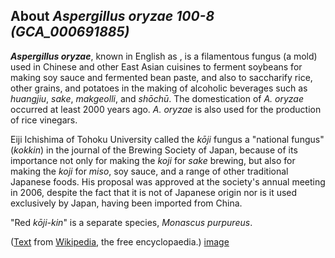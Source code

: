 About *Aspergillus oryzae 100-8 (GCA\_000691885)* 
-------------------------------------------------



***Aspergillus oryzae***, known in English as , is a filamentous fungus
(a mold) used in Chinese and other East Asian cuisines to ferment
soybeans for making soy sauce and fermented bean paste, and also to
saccharify rice, other grains, and potatoes in the making of alcoholic
beverages such as *huangjiu*, *sake*, *makgeolli*, and *shōchū*. The
domestication of *A. oryzae* occurred at least 2000 years ago. *A.
oryzae* is also used for the production of rice vinegars.

Eiji Ichishima of Tohoku University called the *kōji* fungus a
\"national fungus\" (*kokkin*) in the journal of the Brewing Society of
Japan, because of its importance not only for making the *koji* for
*sake* brewing, but also for making the *koji* for *miso*, soy sauce,
and a range of other traditional Japanese foods. His proposal was
approved at the society\'s annual meeting in 2006, despite the fact that
it is not of Japanese origin nor is it used exclusively by Japan, having
been imported from China.

\"Red *kōji-kin*\" is a separate species, *Monascus purpureus*.

([Text](http://en.wikipedia.org/wiki/Aspergillus_oryzae) from
[Wikipedia](http://en.wikipedia.org/), the free encyclopaedia.)
[image](https://commons.wikimedia.org/wiki/File:Aspergillus_oryzae_(%E9%BA%B9).jpg)

